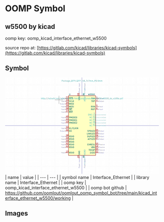 # OOMP Symbol  
## w5500  by kicad  
  
oomp key: oomp_kicad_interface_ethernet_w5500  
  
source repo at: [https://gitlab.com/kicad/libraries/kicad-symbols](https://gitlab.com/kicad/libraries/kicad-symbols)  
## Symbol  
  
[![working.png](working_600.png)](working.png)  
| name | value | 
| --- | --- | 
| symbol name | Interface_Ethernet | 
| library name | Interface_Ethernet | 
| oomp key | oomp_kicad_interface_ethernet_w5500 | 
| oomp bot github | https://github.com/oomlout/oomlout_oomp_symbol_bot/tree/main/kicad_interface_ethernet_w5500/working | 
## Images  
